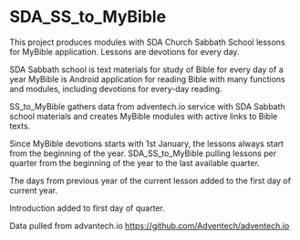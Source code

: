 # SDA_SS_to_MyBible
This project produces modules with SDA Church Sabbath School lessons for MyBible application.
Lessons are devotions for every day.

SDA Sabbath school is text materials for study of Bible for every day of a year
MyBible is Android application for reading Bible with many functions and modules, including devotions for every-day reading.

SS_to_MyBible gathers data from adventech.io service with SDA Sabbath school materials and creates MyBible modules with active links to Bible texts.

Since MyBible devotions starts with 1st January, the lessons always start from the beginning of the year.
SDA_SS_to_MyBible pulling lessons per quarter from the beginning of the year to the last available quarter.

The days from previous year of the current lesson added to the first day of current year.

Introduction added to first day of quarter.

Data pulled from advantech.io https://github.com/Adventech/adventech.io
